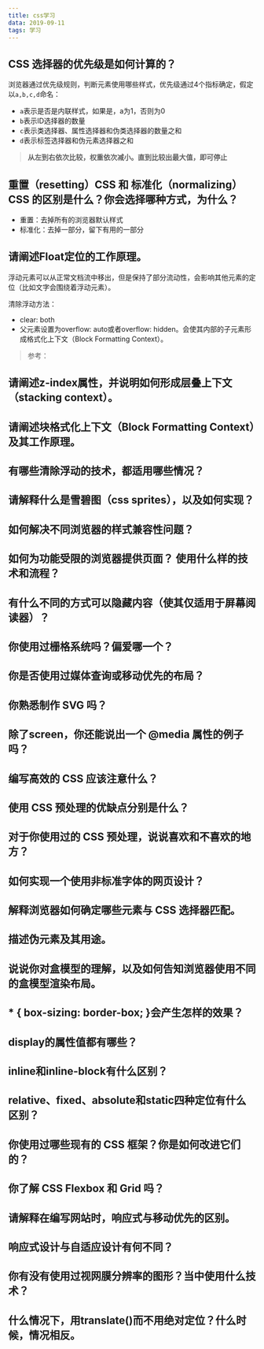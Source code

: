 ```yaml
---
title: css学习
data: 2019-09-11
tags: 学习
---
```


## CSS 选择器的优先级是如何计算的？

浏览器通过优先级规则，判断元素使用哪些样式，优先级通过4个指标确定，假定以`a,b,c,d`命名：

- `a`表示是否是内联样式，如果是，a为1，否则为0
- `b`表示ID选择器的数量
- `c`表示类选择器、属性选择器和伪类选择器的数量之和
- `d`表示标签选择器和伪元素选择器之和

> **从左到右依次比较，权重依次减小。直到比较出最大值，即可停止**

## 重置（resetting）CSS 和 标准化（normalizing）CSS 的区别是什么？你会选择哪种方式，为什么？

- 重置：去掉所有的浏览器默认样式
- 标准化：去掉一部分，留下有用的一部分

## 请阐述Float定位的工作原理。

浮动元素可以从正常文档流中移出，但是保持了部分流动性，会影响其他元素的定位（比如文字会围绕着浮动元素）。

清除浮动方法：

- clear: both
- 父元素设置为overflow: auto或者overflow: hidden。会使其内部的子元素形成格式化上下文（Block Formatting Context）。

> 参考： 

## 请阐述z-index属性，并说明如何形成层叠上下文（stacking context）。

## 请阐述块格式化上下文（Block Formatting Context）及其工作原理。

## 有哪些清除浮动的技术，都适用哪些情况？

## 请解释什么是雪碧图（css sprites），以及如何实现？

## 如何解决不同浏览器的样式兼容性问题？

## 如何为功能受限的浏览器提供页面？ 使用什么样的技术和流程？

## 有什么不同的方式可以隐藏内容（使其仅适用于屏幕阅读器）？

## 你使用过栅格系统吗？偏爱哪一个？

## 你是否使用过媒体查询或移动优先的布局？

## 你熟悉制作 SVG 吗？

## 除了screen，你还能说出一个 @media 属性的例子吗？

## 编写高效的 CSS 应该注意什么？

## 使用 CSS 预处理的优缺点分别是什么？

## 对于你使用过的 CSS 预处理，说说喜欢和不喜欢的地方？

## 如何实现一个使用非标准字体的网页设计？

## 解释浏览器如何确定哪些元素与 CSS 选择器匹配。

## 描述伪元素及其用途。

## 说说你对盒模型的理解，以及如何告知浏览器使用不同的盒模型渲染布局。

## * { box-sizing: border-box; }会产生怎样的效果？

## display的属性值都有哪些？

## inline和inline-block有什么区别？

## relative、fixed、absolute和static四种定位有什么区别？

## 你使用过哪些现有的 CSS 框架？你是如何改进它们的？

## 你了解 CSS Flexbox 和 Grid 吗？

## 请解释在编写网站时，响应式与移动优先的区别。

## 响应式设计与自适应设计有何不同？

## 你有没有使用过视网膜分辨率的图形？当中使用什么技术？

## 什么情况下，用translate()而不用绝对定位？什么时候，情况相反。